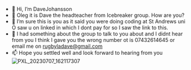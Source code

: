 - 👋 Hi, I’m DaveJohansson
- 👀 Oleg it is Dave the headteacher from Icebreaker group. How are you?
- 🌱 I’m sure this is you as it said you were doing coding at St Andrews uni   O saw u on linked in which I dont pay for so I saw the link to this.
- 💞️ I had something about the group to talk to you about and I didnt hear from you I think I gave you the wrong number ot is 07432614645 or email me on rugbyladave@gmail.com
- 📫 Hope you settled well and look forward to hearing from you ![PXL_20230707_162117307](https://github.com/DaveJohansson/DaveJohansson/assets/139149767/098f1be4-a74c-4a07-b919-3a06870db7af)


<!---
DaveJohansson/DaveJohansson is a ✨ special ✨ repository because its `README.md` (this file) appears on your GitHub profile.
You can click the Preview link to take a look at your changes.
--->
